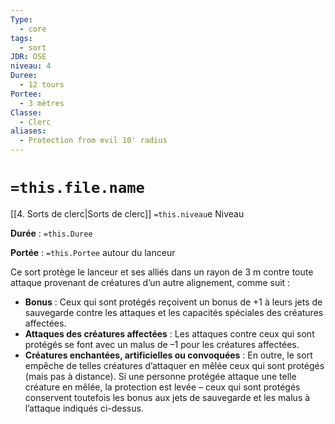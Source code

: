 ```yaml
---
Type:
  - core
tags:
  - sort
JDR: OSE
niveau: 4
Duree:
  - 12 tours
Portee:
  - 3 mètres
Classe:
  - Clerc
aliases:
  - Protection from evil 10' radius
---
```

# `=this.file.name`  

[[4. Sorts de clerc|Sorts de clerc]] `=this.niveau`e Niveau

**Durée** : `=this.Duree`

**Portée** : `=this.Portee` autour du lanceur

Ce sort protège le lanceur et ses alliés dans un rayon de 3 m contre toute attaque provenant de créatures d’un autre alignement, comme suit :

- **Bonus** : Ceux qui sont protégés reçoivent un bonus de +1 à leurs jets de sauvegarde contre les attaques et les capacités spéciales des créatures affectées.
- **Attaques des créatures affectées** : Les attaques contre ceux qui sont protégés se font avec un malus de –1 pour les créatures affectées.
- **Créatures enchantées, artificielles ou convoquées** : En outre, le sort empêche de telles créatures d’attaquer en mêlée ceux qui sont protégés (mais pas à distance). Si une personne protégée attaque une telle créature en mêlée, la protection est levée – ceux qui sont protégés conservent toutefois les bonus aux jets de sauvegarde et les malus à l’attaque indiqués ci-dessus.
